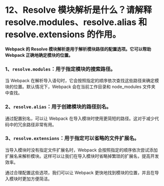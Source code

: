 # 12、Resolve 模块解析是什么？请解释 resolve.modules、resolve.alias 和 resolve.extensions 的作用。

**Webpack 的 Resolve 模块解析是用于解析模块路径的配置选项。它可以帮助 Webpack 正确地确定模块的位置。**

### 1、`resolve.modules`：用于指定模块的搜索路径。

当 Webpack 在解析导入语句时，它会按照指定的顺序依次查找这些路径来确定模块的位置。默认情况下，Webpack 会在当前工作目录和 node_modules 文件夹中查找。

### 2、`resolve.alias`：用于创建模块的路径别名。

通过配置别名，可以让 Webpack 在导入模块时使用更简短的路径。这对于减少代码中的冗余路径非常有用。

### 3、`resolve.extensions`：用于指定可以省略的文件扩展名。

当导入模块时没有指定文件扩展名时，Webpack 会按照指定的顺序依次尝试添加扩展名来解析模块。这样可以让我们在导入模块时省略掉繁琐的扩展名，提高开发效率。

通过合理配置这些选项，我们可以让 Webpack 更快地找到模块的位置，并且在导入模块时更加方便简洁。
